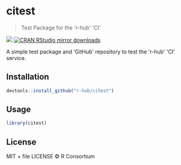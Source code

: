 
# citest

> Test Package for the 'r-hub' 'CI'

[![](http://www.r-pkg.org/badges/version/citest)](http://www.r-pkg.org/pkg/citest)
[![CRAN RStudio mirror downloads](http://cranlogs.r-pkg.org/badges/citest)](http://www.r-pkg.org/pkg/citest)


A simple test package and 'GitHub' repository to test the 'r-hub' 'CI' service.

## Installation

```r
devtools::install_github("r-hub/citest")
```

## Usage

```r
library(citest)
```

## License

MIT + file LICENSE © R Consortium
